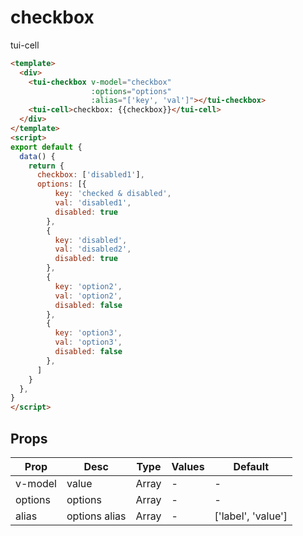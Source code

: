 # checkbox

tui-cell

```html
<template>
  <div>
    <tui-checkbox v-model="checkbox"
                  :options="options"
                  :alias="['key', 'val']"></tui-checkbox>
    <tui-cell>checkbox: {{checkbox}}</tui-cell>
  </div>
</template>
<script>
export default {
  data() {
    return {
      checkbox: ['disabled1'],
      options: [{
          key: 'checked & disabled',
          val: 'disabled1',
          disabled: true
        },
        {
          key: 'disabled',
          val: 'disabled2',
          disabled: true
        },
        {
          key: 'option2',
          val: 'option2',
          disabled: false
        },
        {
          key: 'option3',
          val: 'option3',
          disabled: false
        },
      ]
    }
  },
}
</script>
```

## Props

| Prop  | Desc       | Type     | Values  | Default  |
| ---------- | ------------- | ------- | ----------- | ------ |
| v-model    | value | Array | -  | - |
| options    | options | Array | -  | - |
| alias      | options alias | Array | -  | ['label', 'value'] |